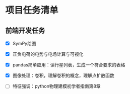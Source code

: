 # 项目任务清单

## 前端开发任务
- [x] SymPy绘图
- [x] 正负电荷的电势与电场计算与可视化
- [x] pandas简单应用：读行星列表，生成一个符合要求的表格
- [x] 图像处理：卷积，理解卷积的概念，理解点扩散函数
- [ ] 特征强调：python物理建模初学者指南第8章


